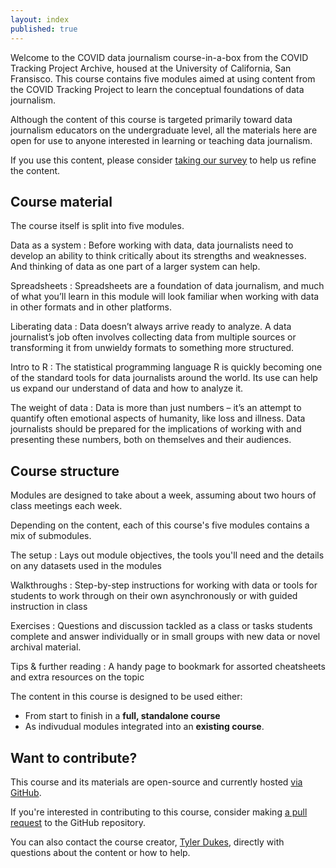 ```yaml
---
layout: index
published: true
---
```


Welcome to the COVID data journalism course-in-a-box from the COVID Tracking Project Archive, housed at the University of California, San Fransisco. This course contains five modules aimed at using content from the COVID Tracking Project to learn the conceptual foundations of data journalism.

Although the content of this course is targeted primarily toward data journalism educators on the undergraduate level, all the materials here are open for use to anyone interested in learning or teaching data journalism.

If you use this content, please consider [taking our survey](https://ucsf.co1.qualtrics.com/jfe/form/SV_2mWh1W6AWqApLo2) to help us refine the content.

## Course material

The course itself is split into five modules.

Data as a system
: Before working with data, data journalists need to develop an ability to think critically about its strengths and weaknesses. And thinking of data as one part of a larger system can help.

Spreadsheets
: Spreadsheets are a foundation of data journalism, and much of what you’ll learn in this module will look familiar when working with data in other formats and in other platforms.

Liberating data
: Data doesn’t always arrive ready to analyze. A data journalist’s job often involves collecting data from multiple sources or transforming it from unwieldy formats to something more structured.

Intro to R
: The statistical programming language R is quickly becoming one of the standard tools for data journalists around the world. Its use can help us expand our understand of data and how to analyze it.

The weight of data
: Data is more than just numbers – it’s an attempt to quantify often emotional aspects of humanity, like loss and illness. Data journalists should be prepared for the implications of working with and presenting these numbers, both on themselves and their audiences.

## Course structure

Modules are designed to take about a week, assuming about two hours of class meetings each week.

Depending on the content, each of this course's five modules contains a mix of submodules.

The setup
: Lays out module objectives, the tools you'll need and the details on any datasets used in the modules

Walkthroughs
: Step-by-step instructions for working with data or tools for students to work through on their own asynchronously or with guided instruction in class

Exercises
: Questions and discussion tackled as a class or tasks students complete and answer individually or in small groups with new data or novel archival material.

Tips & further reading
: A handy page to bookmark for assorted cheatsheets and extra resources on the topic

The content in this course is designed to be used either:
* From start to finish in a **full, standalone course** 
* As indivudual modules integrated into an **existing course**.

## Want to contribute?

This course and its materials are open-source and currently hosted [via GitHub](https://github.com/ctp-archive/data-journalism).

If you're interested in contributing to this course, consider making [a pull request](https://github.com/ctp-archive/data-journalism/pulls) to the GitHub repository.

You can also contact the course creator, [Tyler Dukes](mailto::tyler.dukes@gmail.com), directly with questions about the content or how to help.
